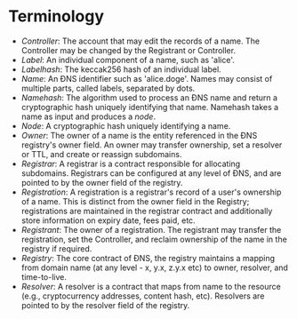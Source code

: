 # Terminology

* _Controller_: The account that may edit the records of a name. The Controller may be changed by the Registrant or Controller.
* _Label_: An individual component of a name, such as 'alice'.
* _Labelhash_: The keccak256 hash of an individual label.
* _Name_: An ĐNS identifier such as 'alice.doge'. Names may consist of multiple parts, called labels, separated by dots.
* _Namehash_: The algorithm used to process an ĐNS name and return a cryptographic hash uniquely identifying that name. Namehash takes a name as input and produces a _node_.
* _Node_: A cryptographic hash uniquely identifying a name.
* _Owner_: The owner of a name is the entity referenced in the ĐNS registry's owner field. An owner may transfer ownership, set a resolver or TTL, and create or reassign subdomains.
* _Registrar_: A registrar is a contract responsible for allocating subdomains. Registrars can be configured at any level of ĐNS, and are pointed to by the owner field of the registry.
* _Registration_: A registration is a registrar's record of a user's ownership of a name. This is distinct from the owner field in the Registry; registrations are maintained in the registrar contract and additionally store information on expiry date, fees paid, etc.
* _Registrant_: The owner of a registration. The registrant may transfer the registration, set the Controller, and reclaim ownership of the name in the registry if required.
* _Registry_: The core contract of ĐNS, the registry maintains a mapping from domain name (at any level - x, y.x, z.y.x etc) to owner, resolver, and time-to-live.
* _Resolver_: A resolver is a contract that maps from name to the resource (e.g., cryptocurrency addresses, content hash, etc). Resolvers are pointed to by the resolver field of the registry.
